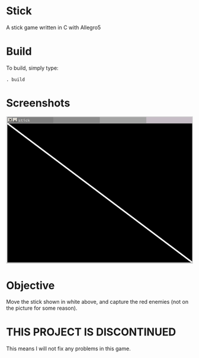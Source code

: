 # Stick
A stick game written in C with Allegro5

# Build
To build, simply type:
```
. build
```

# Screenshots
<img src=".github/screen.png">

# Objective
Move the stick shown in white above, and capture the red enemies (not on the picture for some reason).

# THIS PROJECT IS DISCONTINUED
This means I will not fix any problems in this game.
